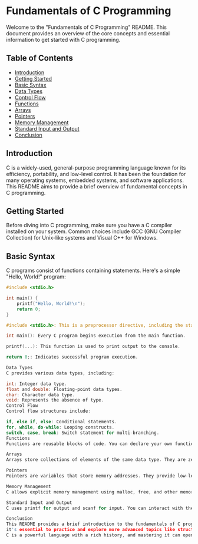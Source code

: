 
# Fundamentals of C Programming

Welcome to the "Fundamentals of C Programming" README. This document provides an overview of the core concepts and essential information to get started with C programming.

## Table of Contents
- [Introduction](#introduction)
- [Getting Started](#getting-started)
- [Basic Syntax](#basic-syntax)
- [Data Types](#data-types)
- [Control Flow](#control-flow)
- [Functions](#functions)
- [Arrays](#arrays)
- [Pointers](#pointers)
- [Memory Management](#memory-management)
- [Standard Input and Output](#standard-input-and-output)
- [Conclusion](#conclusion)

## Introduction
C is a widely-used, general-purpose programming language known for its efficiency,
portability, and low-level control. It has been the foundation for many operating systems,
embedded systems, and software applications. This README aims to provide a brief overview 
of fundamental concepts in C programming.

## Getting Started
Before diving into C programming, make sure you have a C compiler installed on your system.
Common choices include GCC (GNU Compiler Collection) for Unix-like systems and Visual C++ for Windows.

## Basic Syntax
C programs consist of functions containing statements. Here's a simple "Hello, World!" program:

```c
#include <stdio.h>

int main() {
    printf("Hello, World!\n");
    return 0;
}

#include <stdio.h>: This is a preprocessor directive, including the standard input/output library.

int main(): Every C program begins execution from the main function.

printf(...): This function is used to print output to the console.

return 0;: Indicates successful program execution.

Data Types
C provides various data types, including:

int: Integer data type.
float and double: Floating-point data types.
char: Character data type.
void: Represents the absence of type.
Control Flow
Control flow structures include:

if, else if, else: Conditional statements.
for, while, do-while: Looping constructs.
switch, case, break: Switch statement for multi-branching.
Functions
Functions are reusable blocks of code. You can declare your own functions and use library functions.

Arrays
Arrays store collections of elements of the same data type. They are zero-indexed.

Pointers
Pointers are variables that store memory addresses. They provide low-level memory manipulation capabilities.

Memory Management
C allows explicit memory management using malloc, free, and other memory-related functions.

Standard Input and Output
C uses printf for output and scanf for input. You can interact with the user via the console.

Conclusion
This README provides a brief introduction to the fundamentals of C programming. To become proficient in C,
it's essential to practice and explore more advanced topics like structs, unions, and dynamic memory allocation.
C is a powerful language with a rich history, and mastering it can open doors to a wide range of software development opportunities.





